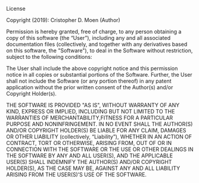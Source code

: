 License

Copyright (2019): Cristopher D. Moen (Author)

Permission is hereby granted, free of charge, to any person obtaining a copy of this software (the “User”), including any and all
associated documentation files (collectively, and together with any derivatives based on this software, the "Software"), to deal in the
Software without restriction, subject to the following conditions:

The User shall include the above copyright notice and this permission notice in all copies or substantial portions of the Software.
Further, the User shall not include the Software (or any portion thereof) in any patent application without the prior written consent of
the Author(s) and/or Copyright Holder(s).

THE SOFTWARE IS PROVIDED "AS IS", WITHOUT WARRANTY OF ANY KIND, EXPRESS OR IMPLIED, INCLUDING BUT NOT LIMITED TO THE WARRANTIES OF
MERCHANTABILITY,FITNESS FOR A PARTICULAR PURPOSE AND NONINFRINGEMENT. IN NO EVENT SHALL THE AUTHOR(S) AND/OR COPYRIGHT HOLDER(S) BE LIABLE
FOR ANY CLAIM, DAMAGES OR OTHER LIABILITY (collectively, “Liability”), WHETHER IN AN ACTION OF CONTRACT, TORT OR OTHERWISE, ARISING FROM,
OUT OF OR IN CONNECTION WITH THE SOFTWARE OR THE USE OR OTHER DEALINGS IN THE SOFTWARE BY ANY AND ALL USER(S), AND THE APPLICABLE USER(S)
SHALL INDEMNIFY THE AUTHOR(S) AND/OR COPYRIGHT HOLDER(S), AS THE CASE MAY BE, AGAINST ANY AND ALL LIABILITY ARISING FROM THE USER(S)’S USE
OF THE SOFTWARE.
